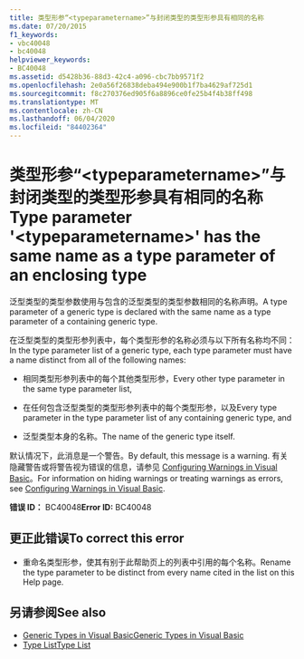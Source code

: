 ```yaml
---
title: 类型形参“<typeparametername>”与封闭类型的类型形参具有相同的名称
ms.date: 07/20/2015
f1_keywords:
- vbc40048
- bc40048
helpviewer_keywords:
- BC40048
ms.assetid: d5428b36-88d3-42c4-a096-cbc7bb9571f2
ms.openlocfilehash: 2e0a56f26838deba494e900b1f7ba4629af725d1
ms.sourcegitcommit: f8c270376ed905f6a8896ce0fe25b4f4b38ff498
ms.translationtype: MT
ms.contentlocale: zh-CN
ms.lasthandoff: 06/04/2020
ms.locfileid: "84402364"
---
```

# <a name="type-parameter-typeparametername-has-the-same-name-as-a-type-parameter-of-an-enclosing-type"></a><span data-ttu-id="0596e-102">类型形参“\<typeparametername>”与封闭类型的类型形参具有相同的名称</span><span class="sxs-lookup"><span data-stu-id="0596e-102">Type parameter '\<typeparametername>' has the same name as a type parameter of an enclosing type</span></span>
<span data-ttu-id="0596e-103">泛型类型的类型参数使用与包含的泛型类型的类型参数相同的名称声明。</span><span class="sxs-lookup"><span data-stu-id="0596e-103">A type parameter of a generic type is declared with the same name as a type parameter of a containing generic type.</span></span>  
  
 <span data-ttu-id="0596e-104">在泛型类型的类型形参列表中，每个类型形参的名称必须与以下所有名称均不同：</span><span class="sxs-lookup"><span data-stu-id="0596e-104">In the type parameter list of a generic type, each type parameter must have a name distinct from all of the following names:</span></span>  
  
- <span data-ttu-id="0596e-105">相同类型形参列表中的每个其他类型形参，</span><span class="sxs-lookup"><span data-stu-id="0596e-105">Every other type parameter in the same type parameter list,</span></span>  
  
- <span data-ttu-id="0596e-106">在任何包含泛型类型的类型形参列表中的每个类型形参，以及</span><span class="sxs-lookup"><span data-stu-id="0596e-106">Every type parameter in the type parameter list of any containing generic type, and</span></span>  
  
- <span data-ttu-id="0596e-107">泛型类型本身的名称。</span><span class="sxs-lookup"><span data-stu-id="0596e-107">The name of the generic type itself.</span></span>  
  
 <span data-ttu-id="0596e-108">默认情况下，此消息是一个警告。</span><span class="sxs-lookup"><span data-stu-id="0596e-108">By default, this message is a warning.</span></span> <span data-ttu-id="0596e-109">有关隐藏警告或将警告视为错误的信息，请参见 [Configuring Warnings in Visual Basic](/visualstudio/ide/configuring-warnings-in-visual-basic)。</span><span class="sxs-lookup"><span data-stu-id="0596e-109">For information on hiding warnings or treating warnings as errors, see [Configuring Warnings in Visual Basic](/visualstudio/ide/configuring-warnings-in-visual-basic).</span></span>  
  
 <span data-ttu-id="0596e-110">**错误 ID：** BC40048</span><span class="sxs-lookup"><span data-stu-id="0596e-110">**Error ID:** BC40048</span></span>  
  
## <a name="to-correct-this-error"></a><span data-ttu-id="0596e-111">更正此错误</span><span class="sxs-lookup"><span data-stu-id="0596e-111">To correct this error</span></span>  
  
- <span data-ttu-id="0596e-112">重命名类型形参，使其有别于此帮助页上的列表中引用的每个名称。</span><span class="sxs-lookup"><span data-stu-id="0596e-112">Rename the type parameter to be distinct from every name cited in the list on this Help page.</span></span>  
  
## <a name="see-also"></a><span data-ttu-id="0596e-113">另请参阅</span><span class="sxs-lookup"><span data-stu-id="0596e-113">See also</span></span>

- [<span data-ttu-id="0596e-114">Generic Types in Visual Basic</span><span class="sxs-lookup"><span data-stu-id="0596e-114">Generic Types in Visual Basic</span></span>](../programming-guide/language-features/data-types/generic-types.md)
- [<span data-ttu-id="0596e-115">Type List</span><span class="sxs-lookup"><span data-stu-id="0596e-115">Type List</span></span>](../language-reference/statements/type-list.md)
